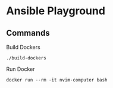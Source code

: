 # Ansible Playground

## Commands

Build Dockers

```
./build-dockers
```

Run Docker

```
docker run --rm -it nvim-computer bash
```

